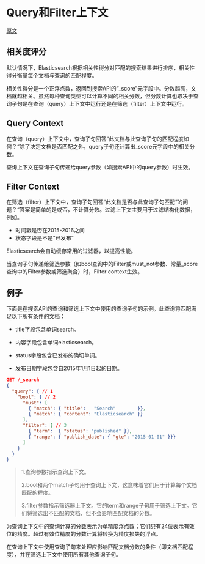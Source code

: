 # Query和Filter上下文

[原文](https://www.elastic.co/guide/en/elasticsearch/reference/7.3/query-filter-context.html)

## 相关度评分

默认情况下，Elasticsearch根据相关性得分对匹配的搜索结果进行排序，相关性得分衡量每个文档与查询的匹配程度。

相关性得分是一个正浮点数，返回到搜索API的“_score”元字段中。分数越高，文档就越相关。虽然每种查询类型可以计算不同的相关分数，但分数计算也取决于查询子句是在查询（query）上下文中运行还是在筛选（filter）上下文中运行。

## Query Context

在查询（query）上下文中，查询子句回答“此文档与此查询子句的匹配程度如何？“除了决定文档是否匹配之外，query子句还计算出_score元字段中的相关分数。

查询上下文在查询子句传递给query参数（如搜索API中的query参数）时生效。

## Filter Context

在筛选（filter）上下文中，查询子句回答“此文档是否与此查询子句匹配”的问题？“答案是简单的是或否，不计算分数。过滤上下文主要用于过滤结构化数据，例如。

* 时间戳是否在2015-2016之间
* 状态字段是不是“已发布”

Elasticsearch会自动缓存常用的过滤器，以提高性能。

当查询子句传递给筛选参数（如bool查询中的Filter或must_not参数、常量_score查询中的Filter参数或筛选聚合）时，Filter context生效。

## 例子

下面是在搜索API的查询和筛选上下文中使用的查询子句的示例。此查询将匹配满足以下所有条件的文档：

* title字段包含单词search。

* 内容字段包含单词elasticsearch。

* status字段包含已发布的确切单词。

* 发布日期字段包含自2015年1月1日起的日期。

```json
GET /_search
{
  "query": { // 1
    "bool": { // 2
      "must": [
        { "match": { "title":   "Search"        }},
        { "match": { "content": "Elasticsearch" }}
      ],
      "filter": [ // 3
        { "term":  { "status": "published" }},
        { "range": { "publish_date": { "gte": "2015-01-01" }}}
      ]
    }
  }
}
```

> 1.查询参数指示查询上下文。
>
> 2.bool和两个match子句用于查询上下文，这意味着它们用于计算每个文档匹配的程度。
>
> 3.filter参数指示筛选器上下文。它的term和range子句用于筛选上下文。它们将筛选出不匹配的文档，但不会影响匹配文档的分数。

为查询上下文中的查询计算的分数表示为单精度浮点数；它们只有24位表示有效位的精度。超过有效位精度的分数计算将转换为精度损失的浮点。

在查询上下文中使用查询子句来处理应影响匹配文档分数的条件（即文档匹配程度），并在筛选上下文中使用所有其他查询子句。
